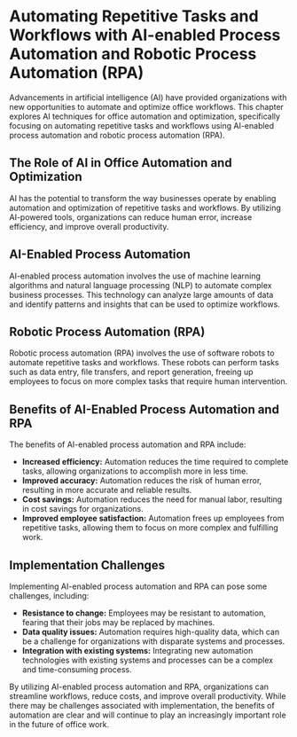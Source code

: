 # Automating Repetitive Tasks and Workflows with AI-enabled Process Automation and Robotic Process Automation (RPA)

Advancements in artificial intelligence (AI) have provided organizations with new opportunities to automate and optimize office workflows. This chapter explores AI techniques for office automation and optimization, specifically focusing on automating repetitive tasks and workflows using AI-enabled process automation and robotic process automation (RPA).

The Role of AI in Office Automation and Optimization
----------------------------------------------------

AI has the potential to transform the way businesses operate by enabling automation and optimization of repetitive tasks and workflows. By utilizing AI-powered tools, organizations can reduce human error, increase efficiency, and improve overall productivity.

AI-Enabled Process Automation
-----------------------------

AI-enabled process automation involves the use of machine learning algorithms and natural language processing (NLP) to automate complex business processes. This technology can analyze large amounts of data and identify patterns and insights that can be used to optimize workflows.

Robotic Process Automation (RPA)
--------------------------------

Robotic process automation (RPA) involves the use of software robots to automate repetitive tasks and workflows. These robots can perform tasks such as data entry, file transfers, and report generation, freeing up employees to focus on more complex tasks that require human intervention.

Benefits of AI-Enabled Process Automation and RPA
-------------------------------------------------

The benefits of AI-enabled process automation and RPA include:

* **Increased efficiency:** Automation reduces the time required to complete tasks, allowing organizations to accomplish more in less time.
* **Improved accuracy:** Automation reduces the risk of human error, resulting in more accurate and reliable results.
* **Cost savings:** Automation reduces the need for manual labor, resulting in cost savings for organizations.
* **Improved employee satisfaction:** Automation frees up employees from repetitive tasks, allowing them to focus on more complex and fulfilling work.

Implementation Challenges
-------------------------

Implementing AI-enabled process automation and RPA can pose some challenges, including:

* **Resistance to change:** Employees may be resistant to automation, fearing that their jobs may be replaced by machines.
* **Data quality issues:** Automation requires high-quality data, which can be a challenge for organizations with disparate systems and processes.
* **Integration with existing systems:** Integrating new automation technologies with existing systems and processes can be a complex and time-consuming process.

By utilizing AI-enabled process automation and RPA, organizations can streamline workflows, reduce costs, and improve overall productivity. While there may be challenges associated with implementation, the benefits of automation are clear and will continue to play an increasingly important role in the future of office work.
